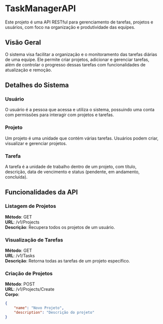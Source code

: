 # TaskManagerAPI

Este projeto é uma API RESTful para gerenciamento de tarefas, projetos e usuários, com foco na organização e produtividade das equipes.

## Visão Geral
O sistema visa facilitar a organização e o monitoramento das tarefas diárias de uma equipe. Ele permite criar projetos, adicionar e gerenciar tarefas, além de controlar o progresso dessas tarefas com funcionalidades de atualização e remoção.

## Detalhes do Sistema

### Usuário
O usuário é a pessoa que acessa e utiliza o sistema, possuindo uma conta com permissões para interagir com projetos e tarefas.

### Projeto
Um projeto é uma unidade que contém várias tarefas. Usuários podem criar, visualizar e gerenciar projetos.

### Tarefa
A tarefa é a unidade de trabalho dentro de um projeto, com título, descrição, data de vencimento e status (pendente, em andamento, concluída).

## Funcionalidades da API

### Listagem de Projetos

**Método**: GET  
**URL**: /v1/Projects  
**Descrição**: Recupera todos os projetos de um usuário.

### Visualização de Tarefas

**Método**: GET  
**URL**: /v1/Tasks  
**Descrição**: Retorna todas as tarefas de um projeto específico.

### Criação de Projetos

**Método**: POST  
**URL**: /v1/Projects/Create  
**Corpo**:
```json
{
    "name": "Novo Projeto",
    "description": "Descrição do projeto"
}
